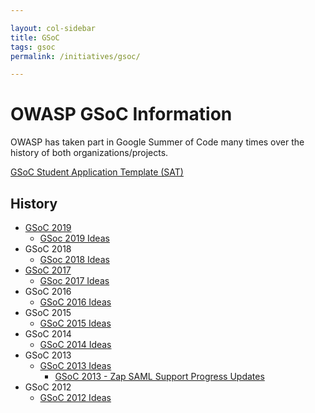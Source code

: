```yaml
---

layout: col-sidebar
title: GSoC
tags: gsoc
permalink: /initiatives/gsoc/

---
```


# OWASP GSoC Information

OWASP has taken part in Google Summer of Code many times over the history of both organizations/projects.

[GSoC Student Application Template (SAT)](initiatives/gsoc/gsoc_sat)

## History

- [GSoC 2019](initiatives/gsoc/gsoc2019)
  - [GSoc 2019 Ideas](initiatives/gsoc/gsoc2019ideas)
- GSoC 2018
  - [GSoc 2018 Ideas](gsoc/gsoc2018ideas)
- [GSoC 2017](gsoc/gsoc2017)
  - [GSoc 2017 Ideas](gsoc/gsoc2017ideas)
- GSoC 2016
  - [GSoC 2016 Ideas](gsoc/gsoc2016ideas)
- GSoC 2015
  - [GSoC 2015 Ideas](gsoc/gsoc2015ideas)
- GSoC 2014
  - [GSoC 2014 Ideas](gsoc/gsoc2014ideas)
- GSoC 2013
  - [GSoC 2013 Ideas](gsoc/gsoc2013ideas)
    - [GSoC 2013 - Zap SAML Support Progress Updates](gsoc/gsoc2013zapsaml)
- GSoC 2012
  - [GSoC 2012 Ideas](gsoc/gsoc2012ideas)
